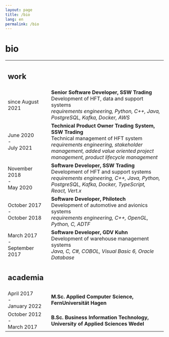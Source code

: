 ```yaml
---
layout: page
title: /bio
lang: en
permalink: /bio
---
```

<h1>bio</h1>
<table id="bio-table" align="center" border="0">
    <tr>
        <td class="left"><h2>work</h2></td>
        <td></td>
    </tr>
    <tr>
        <td>since August 2021</td>
        <td>
            <strong>Senior Software Developer, SSW Trading</strong><br>
            Development of HFT, data and support systems<br>
            <em>requirements engineering, Python, C++, Java, PostgreSQL, Kafka, Docker, AWS</em>
        </td>
    </tr>
    <tr>
        <td>June 2020 <br> - <br> July 2021</td>
        <td>
            <strong>Technical Product Owner Trading System, SSW Trading</strong><br>
            Technical management of HFT system <br>
            <em>requirements engineering, stakeholder management, added value oriented project management, product lifecycle management </em>
        </td>
    </tr>
    <tr>
        <td>November 2018 <br> - <br> May 2020</td>
        <td>
            <strong>Software Developer, SSW Trading</strong><br>
            Development of HFT and support systems<br>
            <em>requirements engineering, C++, Java, Python, PostgreSQL, Kafka, Docker, TypeScript, React, Vert.x</em>
        </td>
    </tr>
    <tr>
        <td>October 2017 <br> - <br> October 2018</td>
        <td>
            <strong>Software Developer, Philotech</strong><br>
            Development of automotive and avionics systems <br>
            <em>requirements engineering, C++, OpenGL, Python, C, ADTF</em>
        </td>
    </tr>
    <tr>
        <td>March 2017 <br> - <br> September 2017</td>
        <td>
            <strong>Software Developer, GDV Kuhn</strong><br>
            Development of warehouse management systems<br>
            <em>Java, C, C#, COBOL, Visual Basic 6, Oracle Database</em>
        </td>
    </tr>
    <tr>
        <td class="left"><h2>academia</h2></td>
        <td></td>
    </tr>
    <tr>
        <td>April 2017 <br> - <br> January 2022</td>
        <td><strong>M.Sc. Applied Computer Science, FernUniversität Hagen</strong></td>
    </tr>
    <tr>
        <td>October 2012 <br> - <br> March 2017</td>
        <td><strong>B.Sc. Business Information Technology, University of Applied Sciences Wedel</strong></td>
    </tr>
</table>

